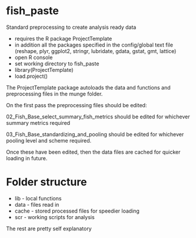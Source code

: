 # fish_paste
Standard preprocessing to create analysis ready data

* requires the R package ProjectTemplate
* in addition all the packages specified in the config/global text file
        (reshape, plyr, ggplot2, stringr, lubridate, gdata, gstat, gmt, lattice)
* open R console
* set working directory to fish_paste
* library(ProjectTemplate)
* load.project()

The ProjectTemplate package autoloads the data and functions and preprocessing files in the munge folder.

On the first pass the preprocessing files should be edited:

02_Fish_Base_select_summary_fish_metrics should be edited for whichever summary metrics required

03_Fish_Base_standardizing_and_pooling should be edited for whichever pooling level and scheme required.

Once these have been edited, then the data files are cached for quicker loading in future.


# Folder structure
* lib - local functions
* data - files read in
* cache - stored processed files for speedier loading
* scr - working scripts for analysis

The rest are pretty self explanatory





